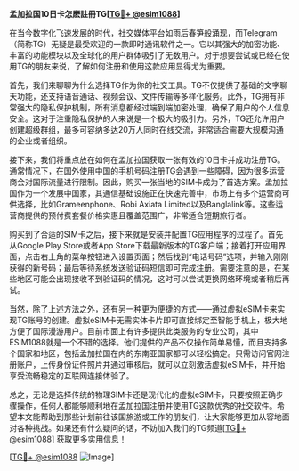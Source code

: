 **孟加拉国10日卡怎麽註冊TG[[TG💪+ @esim1088](https://t.me/s/esim1088)]**

在当今数字化飞速发展的时代，社交媒体平台如雨后春笋般涌现，而Telegram（简称TG）无疑是最受欢迎的一款即时通讯软件之一。它以其强大的加密功能、丰富的功能模块以及全球化的用户群体吸引了无数用户。对于想要尝试或已经在使用TG的朋友来说，了解如何注册和使用这款应用显得尤为重要。

首先，我们来聊聊为什么选择TG作为你的社交工具。TG不仅提供了基础的文字聊天功能，还支持语音通话、视频会议、文件传输等多样化服务。此外，TG拥有非常强大的隐私保护机制，所有消息都经过端到端加密处理，确保了用户的个人信息安全。这对于注重隐私保护的人来说是一个极大的吸引力。另外，TG还允许用户创建超级群组，最多可容纳多达20万人同时在线交流，非常适合需要大规模沟通的企业或者组织。

接下来，我们将重点放在如何在孟加拉国获取一张有效的10日卡并成功注册TG。通常情况下，在国外使用中国的手机号码注册TG会遇到一些障碍，因为很多运营商会对国际流量进行限制。因此，购买一张当地的SIM卡成为了首选方案。孟加拉国作为一个发展中国家，其通信基础设施正在快速完善中，市场上有多个运营商可供选择，比如Grameenphone、Robi Axiata Limited以及Banglalink等。这些运营商提供的预付费套餐价格实惠且覆盖范围广，非常适合短期旅行者。

购买到了合适的SIM卡之后，接下来就是安装并配置TG应用程序的过程了。首先从Google Play Store或者App Store下载最新版本的TG客户端；接着打开应用界面，点击右上角的菜单按钮进入设置页面；然后找到“电话号码”选项，并输入刚刚获得的新号码；最后等待系统发送验证码短信即可完成注册。需要注意的是，在某些地区可能会出现接收不到验证码的情况，这时可以尝试更换网络环境或者稍后再试。

当然，除了上述方法之外，还有另一种更为便捷的方式——通过虚拟eSIM卡来实现TG账号的创建。虚拟eSIM卡无需实体卡片即可直接绑定至智能手机上，极大地方便了国际漫游用户。目前市面上有许多提供此类服务的专业公司，其中ESIM1088就是一个不错的选择。他们提供的产品不仅操作简单易懂，而且支持多个国家和地区，包括孟加拉国在内的东南亚国家都可以轻松搞定。只需访问官网注册账户，上传身份证件照片并通过审核后，就可以立刻激活虚拟eSIM卡，并开始享受流畅稳定的互联网连接体验了。

总之，无论是选择传统的物理SIM卡还是现代化的虚拟eSIM卡，只要按照正确步骤操作，任何人都能够顺利地在孟加拉国注册并使用TG这款优秀的社交软件。希望本文能帮助到那些计划前往该国旅游或工作的朋友们，让大家能够更加从容地面对各种挑战。如果还有什么疑问的话，不妨加入我们的TG频道[[TG💪+ @esim1088](https://t.me/s/esim1088)] 获取更多实用信息！

[[TG💪+ @esim1088](https://t.me/s/esim1088) ![Image](https://i.postimg.cc/4NQfJmqS/Snipaste-2025-05-13-00-14-12.png)]